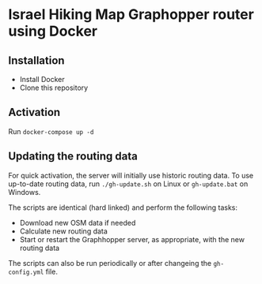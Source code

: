 # Israel Hiking Map Graphopper router using Docker

## Installation

- Install Docker
- Clone this repository

## Activation

Run `docker-compose up -d`


## Updating the routing data

For quick activation, the server will initially use historic routing data.
To use up-to-date routing data, run `./gh-update.sh` on Linux or `gh-update.bat` on Windows.

The scripts are identical (hard linked) and perform the following tasks:
  - Download new OSM data if needed
  - Calculate new routing data
  - Start or restart the Graphhopper server, as appropriate, with the new routing data

The scripts can also be run periodically or after changeing the `gh-config.yml` file.
